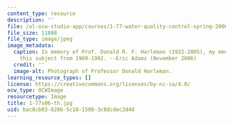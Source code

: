 ```yaml
---
content_type: resource
description: ''
file: /ol-ocw-studio-app/courses/1-77-water-quality-control-spring-2006/bac8cb03828b5c1815803c8dcdec2d4d_1-77s06-th.jpg
file_size: 11888
file_type: image/jpeg
image_metadata:
  caption: In memory of Prof. Donald R. F. Harleman (1922-2005), my mentor, who taught
    this subject from 1969-1992. --Eric Adams (November 2006)
  credit: ''
  image-alt: Photograph of Professor Donald Harleman.
learning_resource_types: []
license: https://creativecommons.org/licenses/by-nc-sa/4.0/
ocw_type: OCWImage
resourcetype: Image
title: 1-77s06-th.jpg
uid: bac8cb03-828b-5c18-1580-3c8dcdec2d4d
---
```

